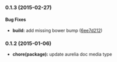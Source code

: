 ### 0.1.3 (2015-02-27)


#### Bug Fixes

* **build:** add missing bower bump ([6ee7d212](http://github.com/aurelia/html-template-element/commit/6ee7d21296f2fd1a9ecc838a6fd5127a95dc7606))


### 0.1.2 (2015-01-06)

* **chore(package):** update aurelia doc media type